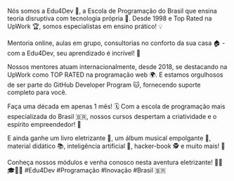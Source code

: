 Nós somos a Edu4Dev 🌟, a Escola de Programação do Brasil que ensina teoria disruptiva com tecnologia própria 🚀. Desde 1998 e Top Rated na UpWork 🏆, somos especialistas em ensino prático! 💡

Mentoria online, aulas em grupo, consultorias no conforto da sua casa 🏠 - com a Edu4Dev, seu aprendizado é incrível! 🌟

Nossos mentores atuam internacionalmente, desde 2018, se destacando na UpWork como TOP RATED na programação web 🌍. E estamos orgulhosos de ser parte do GitHub Developer Program 🐱, fornecendo suporte completo para você.

Faça uma década em apenas 1 mês! 🗓️ Com a escola de programação mais especializada do Brasil 🇧🇷, nossos cursos despertam a criatividade e o espírito empreendedor! 🎉

E ainda ganhe um livro eletrizante 📖, um álbum musical empolgante 🎵, material didático 📚, inteligência artificial 🤖, hacker-book 🕵️ e muito mais! 🚀

Conheça nossos módulos e venha conosco nesta aventura eletrizante! 🚀📖🎓👩‍💻 #Edu4Dev #Programação #Inovação #Brasil 🇧🇷
